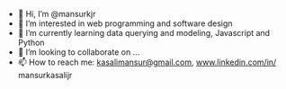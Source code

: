 - 👋 Hi, I’m @mansurkjr
- 👀 I’m interested in web programming and software design
- 🌱 I’m currently learning data querying and modeling, Javascript and Python
- 💞️ I’m looking to collaborate on ...
- 📫 How to reach me: kasalimansur@gmail.com, www.linkedin.com/in/
mansurkasalijr



<!---
mansurkjr/mansurkjr is a ✨ special ✨ repository because its `README.md` (this file) appears on your GitHub profile.
You can click the Preview link to take a look at your changes.
--->
